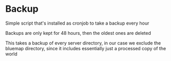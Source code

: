 # Backup

Simple script that's installed as cronjob to take a backup every hour

Backups are only kept for 48 hours, then the oldest ones are deleted

This takes a backup of every server directory, in our case we exclude the bluemap directory, since it includes essentially just a processed copy of the world

